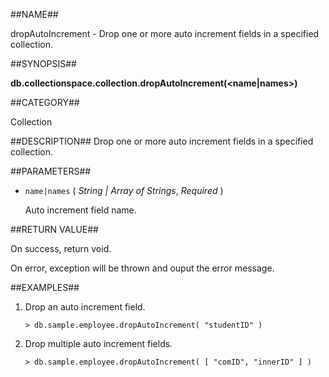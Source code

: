 
##NAME##

dropAutoIncrement - Drop one or more auto increment fields in a specified collection.

##SYNOPSIS##

**db.collectionspace.collection.dropAutoIncrement(<name|names>)**

##CATEGORY##

Collection

##DESCRIPTION##
Drop one or more auto increment fields in a specified collection.

##PARAMETERS##

* `name|names` ( *String | Array of Strings*, *Required* )

	Auto increment field name.

##RETURN VALUE##

On success, return void.

On error, exception will be thrown and ouput the error message.

##EXAMPLES##

1. Drop an auto increment field.

	```lang-javascript
	> db.sample.employee.dropAutoIncrement( "studentID" )
	```
   
2. Drop multiple auto increment fields.

	```lang-javascript
	> db.sample.employee.dropAutoIncrement( [ "comID", "innerID" ] )
	```


